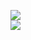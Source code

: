 [![](https://img.shields.io/badge/Made%20With-Github%20Spray-lightgrey.svg?style=for-the-badge&logo=github)](https://github.com/Annihil/github-spray#11605)  
[![](https://i.imgur.com/2DrTn0Z.gif)](https://github.com/Annihil/github-spray)
